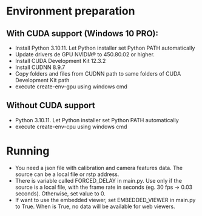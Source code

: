 # Environment preparation

## With CUDA support (Windows 10 PRO):

- Install Python 3.10.11. Let Python installer set Python PATH automatically
- Update drivers de GPU NVIDIA® to 450.80.02 or higher.
- Install CUDA Development Kit 12.3.2
- Install CUDNN 8.9.7
- Copy folders and files from CUDNN path to same folders of CUDA Development Kit path
- execute create-env-gpu using windows cmd

## Without CUDA support
- Python 3.10.11. Let Python installer set Python PATH automatically
- execute create-env-cpu using windows cmd

# Running

- You need a json file with calibration and camera features data. The source can be a local file or rstp address. 
- There is variable called FORCED_DELAY in main.py. Use only if the source is a local file, with the frame rate in seconds (eg. 30 fps -> 0.03 seconds). Otherwise, set value to 0.
- If want to use the embedded viewer, set EMBEDDED_VIEWER in main.py to True. When is True, no data will be available for web viewers.